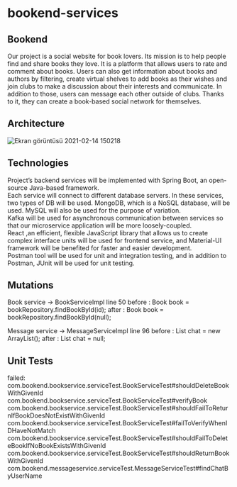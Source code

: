 # bookend-services
## Bookend
  Our project is a social website for book lovers. Its mission is to help people find and share
  books they love. It is a platform that allows users to rate and comment about books. Users can also get
  information about books and authors by filtering, create virtual shelves to add books as their wishes
  and join clubs to make a discussion about their interests and communicate. In addition to those, users 
  can message each other outside of clubs. Thanks to it, they can create a book-based social network for
  themselves. 
## Architecture
![Ekran görüntüsü 2021-02-14 150218](https://user-images.githubusercontent.com/37040918/107876215-b1805880-6ed5-11eb-80d9-ccd244238eb7.png)

## Technologies
  Project’s backend services will be implemented with Spring Boot, an open-source Java-based framework.<br />
  Each service will connect to different database servers. In these services, two types of DB will be used. MongoDB, which is a NoSQL database, will be used. MySQL will also be used for the purpose of variation. <br />
  Kafka will be used for asynchronous communication between services so that our microservice application will be more loosely-coupled. <br />
  React ,an efficient, flexible JavaScript library that allows us to create complex interface units will be used for frontend service, and Material-UI framework will be benefited for faster and easier development. <br />
  Postman tool will be used for unit and integration testing, and in addition to Postman, JUnit will be used for unit testing.<br />

## Mutations
  Book service -> BookServiceImpl line 50
  before :  Book book = bookRepository.findBookById(id);
  after :   Book book = bookRepository.findBookById(null);

  Message service -> MessageServiceImpl line 96
  before :   List<Message> chat = new ArrayList<Message>();
	after : 	 List<Message> chat = null;
  
## Unit Tests
  failed:
  com.bookend.bookservice.serviceTest.BookServiceTest#shouldDeleteBookWithGivenId
  com.bookend.bookservice.serviceTest.BookServiceTest#verifyBook
  com.bookend.bookservice.serviceTest.BookServiceTest#shouldFailToReturnIfBookDoesNotExistWithGivenId
  com.bookend.bookservice.serviceTest.BookServiceTest#failToVerifyWhenIDHaveNotMatch
  com.bookend.bookservice.serviceTest.BookServiceTest#shouldFailToDeleteBookIfNoBookExistsWithGivenId
  com.bookend.bookservice.serviceTest.BookServiceTest#shouldReturnBookWithGivenId
  com.bookend.messageservice.serviceTest.MessageServiceTest#findChatByUserName
